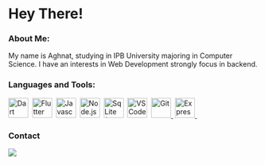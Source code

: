 <h1>
  Hey There!
</h1>

### About Me:
My name is Aghnat, studying in IPB University majoring in Computer Science. I have an interests in Web Development strongly focus in backend. 
### Languages and Tools:
<div id="language-badges">
  <a href="https://dart.dev"><img src="https://cdn.jsdelivr.net/gh/devicons/devicon/icons/dart/dart-original.svg" title="Dart" width="40" height="40"/></a>&nbsp;
  <a href="https://flutter.dev"><img src="https://cdn.jsdelivr.net/gh/devicons/devicon/icons/flutter/flutter-original.svg" title="Flutter" width="40" height="40" /></a>&nbsp;
  <img src="https://cdn.jsdelivr.net/gh/devicons/devicon/icons/javascript/javascript-plain.svg" title="Javascript" width="40" height="40"/>&nbsp;
  <a href="https://nodejs.org/en"><img src="https://cdn.jsdelivr.net/gh/devicons/devicon/icons/nodejs/nodejs-original.svg" title="Node.js" width="40" height="40"/></a>&nbsp;
  <a href="https://sqlite.org/"><img src="https://cdn.jsdelivr.net/gh/devicons/devicon@latest/icons/sqlite/sqlite-original.svg" title="SqLite (Flutter)" width="40" height="40"/></a>&nbsp;
  <a href="https://code.visualstudio.com/"><img src="https://cdn.jsdelivr.net/gh/devicons/devicon/icons/vscode/vscode-original.svg" title="VS Code" width="40" height="40"/></a>&nbsp;
  <a href="https://git-scm.com/"><img src="https://cdn.jsdelivr.net/gh/devicons/devicon/icons/git/git-original.svg" title="Git" width="40" height="40"/>&nbsp;</a>
  <a href="https://expressjs.com/"><img src="https://cdn.jsdelivr.net/gh/devicons/devicon@latest/icons/express/express-original.svg" title="Express JS" width="40" height="40"/>&nbsp;</a>
</div>

### Contact
<div id="badges">
  <a href="https://www.linkedin.com/in/aghnathasya/">
  <img src="https://img.shields.io/badge/LinkedIn-blue?logo=linkedin&logoColor=white&style=for-the-badge">
  </a>
</div>
